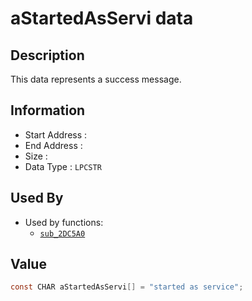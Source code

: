 # aStartedAsServi data

## Description

This data represents a success message.

## Information

* Start Address : 
* End Address : 
* Size : 
* Data Type : `LPCSTR`

## Used By

* Used by functions:
  * [`sub_2DC5A0`](sub_2DC5A0.md)

## Value

```c
const CHAR aStartedAsServi[] = "started as service";
```

